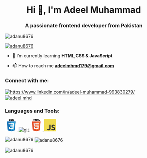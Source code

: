 <h1 align="center">Hi 👋, I'm Adeel Muhammad</h1>
<h3 align="center">A passionate frontend developer from Pakistan</h3>

<p align="left"> <img src="https://komarev.com/ghpvc/?username=adanu8676&label=Profile%20views&color=0e75b6&style=flat" alt="adanu8676" /> </p>

<p align="left"> <a href="https://github.com/ryo-ma/github-profile-trophy"><img src="https://github-profile-trophy.vercel.app/?username=adanu8676" alt="adanu8676" /></a> </p>

- 🌱 I’m currently learning **HTML,CSS & JavaScript**

- 📫 How to reach me **adeelmhmd179@gmail.com**

<h3 align="left">Connect with me:</h3>
<p align="left">
<a href="https://linkedin.com/in/https://www.linkedin.com/in/adeel-muhammad-993830279/" target="blank"><img align="center" src="https://raw.githubusercontent.com/rahuldkjain/github-profile-readme-generator/master/src/images/icons/Social/linked-in-alt.svg" alt="https://www.linkedin.com/in/adeel-muhammad-993830279/" height="30" width="40" /></a>
<a href="https://instagram.com/adeel.mhd" target="blank"><img align="center" src="https://raw.githubusercontent.com/rahuldkjain/github-profile-readme-generator/master/src/images/icons/Social/instagram.svg" alt="adeel.mhd" height="30" width="40" /></a>
</p>

<h3 align="left">Languages and Tools:</h3>
<p align="left"> <a href="https://www.w3schools.com/css/" target="_blank" rel="noreferrer"> <img src="https://raw.githubusercontent.com/devicons/devicon/master/icons/css3/css3-original-wordmark.svg" alt="css3" width="40" height="40"/> </a> <a href="https://git-scm.com/" target="_blank" rel="noreferrer"> <img src="https://www.vectorlogo.zone/logos/git-scm/git-scm-icon.svg" alt="git" width="40" height="40"/> </a> <a href="https://www.w3.org/html/" target="_blank" rel="noreferrer"> <img src="https://raw.githubusercontent.com/devicons/devicon/master/icons/html5/html5-original-wordmark.svg" alt="html5" width="40" height="40"/> </a> <a href="https://developer.mozilla.org/en-US/docs/Web/JavaScript" target="_blank" rel="noreferrer"> <img src="https://raw.githubusercontent.com/devicons/devicon/master/icons/javascript/javascript-original.svg" alt="javascript" width="40" height="40"/> </a> </p>

<p><img align="left" src="https://github-readme-stats.vercel.app/api/top-langs?username=adanu8676&show_icons=true&locale=en&layout=compact" alt="adanu8676" /></p>

<p>&nbsp;<img align="center" src="https://github-readme-stats.vercel.app/api?username=adanu8676&show_icons=true&locale=en" alt="adanu8676" /></p>

<p><img align="center" src="https://github-readme-streak-stats.herokuapp.com/?user=adanu8676&" alt="adanu8676" /></p>
